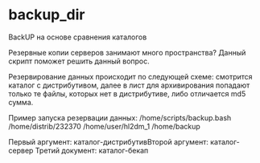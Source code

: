 backup_dir
==========

BackUP на основе сравнения каталогов

Резервные копии серверов занимают много пространства? Данный скрипт поможет решить данный вопрос.

Резервирование данных происходит по следующей схеме: смотрится каталог с дистрибутивом, далее в лист для архивирования попадают только те файлы, которых нет в дистрибутиве, либо отличается md5 сумма.

Пример запуска резервации данных:
/home/scripts/backup.bash /home/distrib/232370 /home/user/hl2dm_1 /home/backup  


Первый аргумент: каталог-дистрибутивВторой аргумент: каталог-сервер
Третий документ: каталог-бекап
